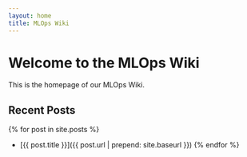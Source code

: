 ```yaml
---
layout: home
title: MLOps Wiki
---
```


# Welcome to the MLOps Wiki

This is the homepage of our MLOps Wiki.

## Recent Posts

{% for post in site.posts %}

- [{{ post.title }}]({{ post.url | prepend: site.baseurl }})
  {% endfor %}
